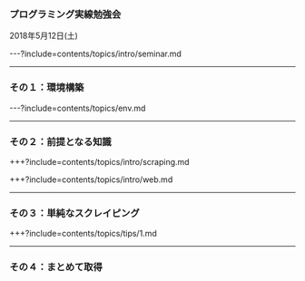 ### プログラミング実線勉強会

2018年5月12日(土)

---?include=contents/topics/intro/seminar.md

---

### その１：環境構築

---?include=contents/topics/env.md

---

### その２：前提となる知識

+++?include=contents/topics/intro/scraping.md

+++?include=contents/topics/intro/web.md

---

### その３：単純なスクレイピング

+++?include=contents/topics/tips/1.md

---

### その４：まとめて取得

